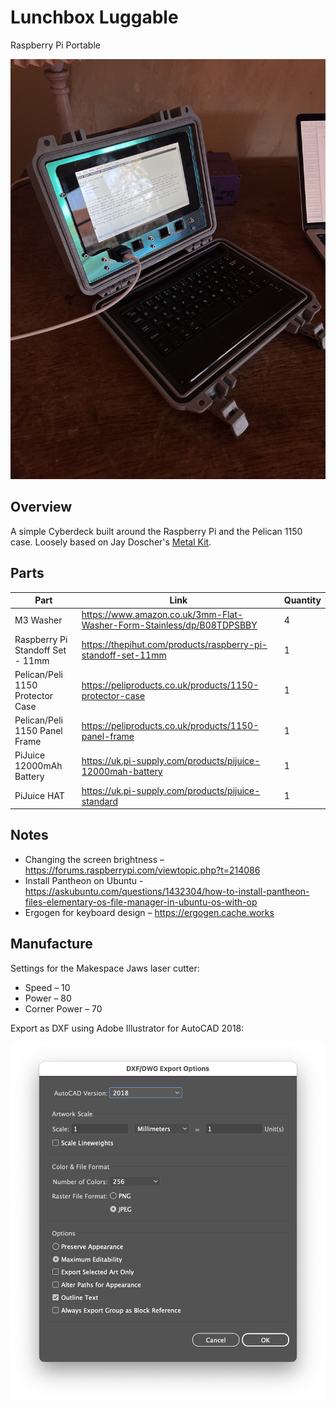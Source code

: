 # Lunchbox Luggable

Raspberry Pi Portable

![Photo of the Lunchbox Luggable sitting on a desk](images/hero.jpg)

## Overview

A simple Cyberdeck built around the Raspberry Pi and the Pelican 1150 case. Loosely based on Jay Doscher's [Metal Kit](https://doscher.com/work/metal-kit).

## Parts

| **Part**                         | **Link**                                                     | **Quantity** |
| -------------------------------- | ------------------------------------------------------------ | ------------ |
| M3 Washer                        | https://www.amazon.co.uk/3mm-Flat-Washer-Form-Stainless/dp/B08TDPSBBY | 4            |
| Raspberry Pi Standoff Set - 11mm | https://thepihut.com/products/raspberry-pi-standoff-set-11mm | 1            |
| Pelican/Peli 1150 Protector Case | https://peliproducts.co.uk/products/1150-protector-case      | 1            |
| Pelican/Peli 1150 Panel Frame    | https://peliproducts.co.uk/products/1150-panel-frame         | 1            |
| PiJuice 12000mAh Battery         | https://uk.pi-supply.com/products/pijuice-12000mah-battery   | 1            |
| PiJuice HAT                      | https://uk.pi-supply.com/products/pijuice-standard           | 1            |

## Notes

- Changing the screen brightness – https://forums.raspberrypi.com/viewtopic.php?t=214086
- Install Pantheon on Ubuntu - https://askubuntu.com/questions/1432304/how-to-install-pantheon-files-elementary-os-file-manager-in-ubuntu-os-with-op
- Ergogen for keyboard design – https://ergogen.cache.works

## Manufacture

Settings for the Makespace Jaws laser cutter:

- Speed – 10
- Power – 80
- Corner Power – 70

Export as DXF using Adobe Illustrator for AutoCAD 2018:

![Screenshot of Adobe Illustrator DXF export dialog](images/export-settings.png)

